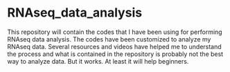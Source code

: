 # RNAseq_data_analysis

This repository will contain the codes that I have been using for performing RNAseq data analysis. The codes have been customized to analyze my RNAseq data. Several resources and videos have helped me to understand the process and what is contained in the repository is probably not the best way to analyze data. But it works. At least it will help beginners.
